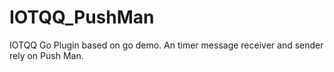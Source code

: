 # IOTQQ_PushMan
IOTQQ Go Plugin based on go demo. An timer message receiver and sender rely on Push Man.
